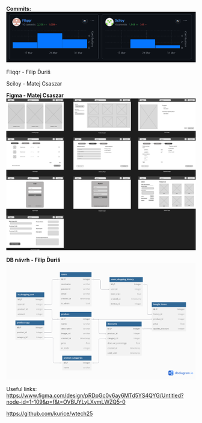**Commits:**
![commits](./diagrams/commits.png)

Fliqqr - Filip Ďuriš

Sciloy - Matej Csaszar

**Figma - Matej Csaszar**
![figma](./diagrams/Wireframe.png)

**DB návrh - Filip Ďuriš**
![uml](./diagrams/database.png)

Useful links:
https://www.figma.com/design/pRDpGc0v6ay6MTd5YS4QYG/Untitled?node-id=1-109&p=f&t=OVBUYLyLXvmLWZQ5-0

https://github.com/kurice/wtech25
